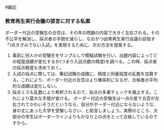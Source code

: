 #雑記
### 教育再生実行会議の提言に対する私案
ボーダー付近の受験生の合否は、その年の問題の内容で大きく左右される。その不公平を解消し、採点者の手間を減らし、なおかつ凶育再生実行会議の目指す「1点きざみでない入試」を実現するために、次の方法を提案する。
1. 事前に何人かの受験生をサンプルしで模擬試験を行い、出題内容によってどの程度成績が変化するか(つまり入試点数の精度)を調べる。この時、採点者の採点精度も求めておく。
1. 入試の採点に際しては、筆記試験の成績に、精度と同量程度の乱数を加算する。これにより、ボーダー付近の合否はより確率的になるが、合格者の平均的な成績は変化しない。
1. 採点ミスも乱数により希釈されるので、採点の多重チェックを廃止する。これにより莫大な手間が省ける。
ボーダー付近の受験生は一点の差で合否が左右されてかわいそうだというなら、自分がボーダー付近にならないような、身の丈にあった大学を受験しなさい、と助言しましょう。実際のところ、大部分の学生はボーダーラインよりもかなり上の点をとって合格しているのですから。

